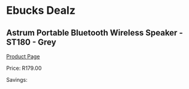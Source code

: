 
# Ebucks Dealz
## Astrum Portable Bluetooth Wireless Speaker - ST180 - Grey
[Product Page](https://www.ebucks.com/web/shop/productSelected.do?prodId=1207213313&catId=1207273786)

Price: R179.00

Savings: 


	